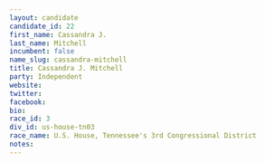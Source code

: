 ```yaml
---
layout: candidate
candidate_id: 22
first_name: Cassandra J.
last_name: Mitchell
incumbent: false
name_slug: cassandra-mitchell
title: Cassandra J. Mitchell
party: Independent
website: 
twitter: 
facebook: 
bio: 
race_id: 3
div_id: us-house-tn03
race_name: U.S. House, Tennessee's 3rd Congressional District
notes: 
---
```

